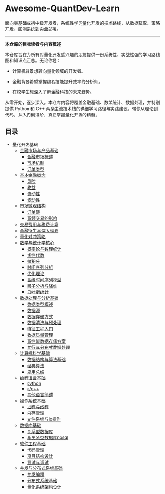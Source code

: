 # Awesome-QuantDev-Learn
面向零基础或初中级开发者，系统性学习量化开发的技术路线，从数据获取、策略开发、回测系统到实盘部署。

---

**本仓库的目标读者与内容概述**

本仓库旨在为所有对量化开发感兴趣的朋友提供一份系统性、实战性强的学习路线图和知识点汇总。无论你是：

* 计算机背景想转向量化领域的开发者。

* 金融背景希望掌握编程技能提升效率的分析师。

* 在校学生想深入了解金融科技的未来趋势。

从零开始，逐步深入。本仓库内容将覆盖金融基础、数学统计、数据处理，并特别提供 Python 和 C++ 两条主流技术栈的详细学习路径与实践建议，带你从理论到代码，从入门到进阶，真正掌握量化开发的精髓。

## 目录
* 量化开发基础
  * [金融市场与产品基础](./量化开发基础#1-金融市场与产品基础)
    * [金融市场概述](./量化开发基础#金融市场概述)
    * [市场机制](./量化开发基础#市场机制)
    * [订单类型](./量化开发基础#订单类型)
  * [基本金融概念](./量化开发基础#基本金融概念)
    * [风险](./量化开发基础#-1-风险risk)
    * [收益](./量化开发基础#-2-收益return)
    * [流动性](./量化开发基础#-3-流动性liquidity)
    * [波动性](./量化开发基础#-4-波动性volatility)
  * [市场微观结构](./量化开发基础#市场微观结构market-microstructure)
    * [订单簿](./量化开发基础#订单簿order-book理解)
    * [高频交易的影响](./量化开发基础#高频交易的影响)
  * [交易费用与税费计算](./量化开发基础#交易费用与税费计算)
  * [金融衍生品深入理解](./量化开发基础#金融衍生品深入理解)
  * [量化对冲策略](./量化开发基础#量化对冲策略)
  * [数学与统计学核心](./量化开发基础#2-数学与统计学核心)
    * [概率论与数理统计](./量化开发基础#-概率论与数理统计)
    * [线性代数](./量化开发基础#-线性代数)
    * [微积分](./量化开发基础#-微积分)
    * [时间序列分析](./量化开发基础#-时间序列分析)
    * [优化理论](./量化开发基础#-优化理论)
    * [高级时间序列模型](./量化开发基础#-高级时间序列模型)
    * [因子分析与降维](./量化开发基础#-因子分析与降维)
    * [贝叶斯统计](./量化开发基础#-贝叶斯统计bayesian-statistics)
  * [数据处理与分析基础](./量化开发基础#3-数据处理与分析基础)
    * [数据类型概述](.量化开发基础#-31-数据类型概述)
    * [数据源](./量化开发基础#-32-数据源)
    * [数据存储方式](./量化开发基础#-33-数据存储方式)
    * [数据清洗与预处理](./量化开发基础#-34-数据清洗与预处理)
    * [特征工程入门](./量化开发基础#-35-特征工程入门)
    * [数据质量管理](./量化开发基础#-36-数据质量管理)
    * [高性能数据存储方案](./量化开发基础#-37-高性能数据存储方案)
    * [并行与分布式数据处理](./量化开发基础#-38-并行与分布式数据处理)
  * [计算机科学基础](./量化开发基础#4-计算机科学基础)
    * [数据结构与算法基础](./量化开发基础#-41-数据结构与算法基础)
    * [经典算法](./量化开发基础#-412-经典算法)
    * [应用总结](./量化开发基础#-413-在量化中的应用总结)
  * [编程语言基础](./量化开发基础#-42-编程语言基础)
    * [python](./量化开发基础#-421-python语言基础)
    * [c/c++](./量化开发基础#-422-c语言基础)
    * [其他语言简述](./量化开发基础#-423-其他语言简述)
  * [操作系统基础](./量化开发基础#-43-操作系统基础)
    * [进程与线程](./量化开发基础#-431-进程与线程)
    * [内存管理](./量化开发基础#-432-内存管理)
    * [文件系统与io操作](./量化开发基础#-433-文件系统与io操作)
  * [数据库基础](./量化开发基础#-44-数据库基础)
    * [关系型数据库](./量化开发基础#-441-关系型数据库)
    * [非关系型数据库nosql](./量化开发基础#-442-非关系型数据库nosql)
  * [软件工程基础](./量化开发基础#-45-软件工程基础)
    * [代码管理](./量化开发基础#-451-代码管理)
    * [项目结构设计](./量化开发基础#-452-项目结构设计)
    * [测试与调试](./量化开发基础#-453-测试与调试)
  * [并发与分布式系统基础](./量化开发基础#-46-并发与分布式系统基础)
    * [并发编程](./量化开发基础#-461-并发编程)
    * [分布式系统基础](./量化开发基础#-462-分布式系统基础)
    * [量化系统架构设计](./量化开发基础#-463-量化系统架构设计)

